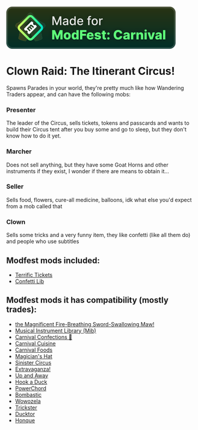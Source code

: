 [![Made for ModFest: Carnival](https://raw.githubusercontent.com/ModFest/art/v2/badge/svg/carnival/cozy.svg)](https://modfest.net/carnival)

# Clown Raid: The Itinerant Circus!
Spawns Parades in your world, they're pretty much like how Wandering Traders appear, and can have the following mobs:

### Presenter
The leader of the Circus, sells tickets, tokens and passcards and wants to build their Circus tent after you buy some and go to sleep, but they don't know how to do it yet.

### Marcher
Does not sell anything, but they have some Goat Horns and other instruments if they exist, I wonder if there are means to obtain it...

### Seller
Sells food, flowers, cure-all medicine, balloons, idk what else you'd expect from a mob called that

### Clown
Sells some tricks and a very funny item, they like confetti (like all them do) and people who use subtitles

## Modfest mods included:
- [Terrific Tickets](https://modrinth.com/mod/terrific-tickets)
- [Confetti Lib](https://modrinth.com/mod/confetti-lib)

## Modfest mods it has compatibility (mostly trades):
- [the Magnificent Fire-Breathing Sword-Swallowing Maw!](https://modrinth.com/mod/magnificent-maw)
- [Musical Instrument Library (Mib)](https://modrinth.com/mod/mib)
- [Carnival Confections 🍬](https://modrinth.com/mod/carnival-confections)
- [Carnival Cuisine](https://modrinth.com/mod/carnival-cuisine)
- [Carnival Foods](https://modrinth.com/mod/carnival-foods)
- [Magician's Hat](https://modrinth.com/mod/magicians_hat)
- [Sinister Circus](https://modrinth.com/mod/sinister-circus)
- [Extravaganza!](https://modrinth.com/mod/extravaganza)
- [Up and Away](https://modrinth.com/mod/up-and-away)
- [Hook a Duck](https://modrinth.com/mod/hookaduck)
- [PowerChord](https://modrinth.com/mod/powerchord)
- [Bombastic](https://modrinth.com/mod/bombastic)
- [Wowozela](https://modrinth.com/mod/wowozela)
- [Trickster](https://modrinth.com/mod/trickster)
- [Ducktor](https://modrinth.com/mod/ducktor)
- [Honque](https://modrinth.com/mod/honque)